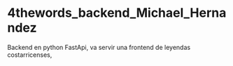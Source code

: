 # 4thewords_backend_Michael_Hernandez
Backend en python FastApi, va servir una frontend de leyendas costarricenses,
